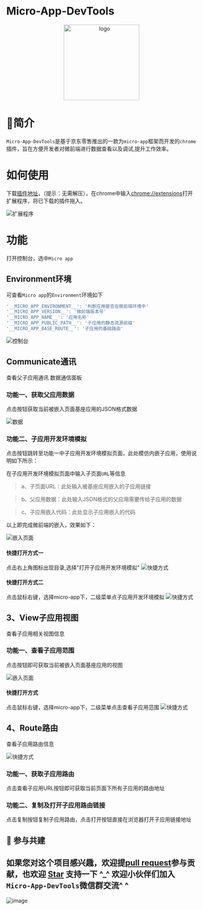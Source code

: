 # Micro-App-DevTools

<p align="center">
  <a href="https://micro-zoe.github.io/micro-app/">
    <img src="https://zeroing.jd.com/micro-app/media/logo.png" alt="logo" width="200"/>
  </a>
</p>

# 📖简介
`Micro-App-DevTools`是基于京东零售推出的一款为`micro-app`框架而开发的`chrome`插件，旨在方便开发者对微前端进行数据查看以及调试,提升工作效率。

# 如何使用

下载[插件地址](https://github.com/micro-zoe/micro-app-chrome-plugin/raw/master/micro-app-chrome-plugin.zip)，（提示：无需解压），在chrome中输入[chrome://extensions](chrome://extensions)打开扩展程序，将已下载的插件拖入。

![扩展程序](https://img12.360buyimg.com/imagetools/jfs/t1/119438/16/38287/53001/646b50e3F9012f2e8/3bba9844bbb1431b.png)

# 功能
打开控制台，选中`Micro app`

## Environment环境

可查看`Micro app`的`Environment`环境如下

```js
'__MICRO_APP_ENVIRONMENT__': '判断应用是否在微前端环境中'
'__MICRO_APP_VERSION__': '微前端版本号'
'__MICRO_APP_NAME__': '应用名称'
'__MICRO_APP_PUBLIC_PATH__': '子应用的静态资源前缀'
'__MICRO_APP_BASE_ROUTE__': '子应用的基础路由'
```

![控制台](https://m.360buyimg.com/babel/jfs/t1/92170/34/45320/165007/650c20d5F5db8671a/7472d637694733c6.png)

## Communicate通讯
查看父子应用通讯
数据通信面板

### 功能一、获取父应用数据
点击按钮获取当前被嵌入页面基座应用的JSON格式数据

![数据](https://m.360buyimg.com/babel/jfs/t1/134966/38/37257/31060/650bfcb8Fd7206838/d80ac758e26cab7d.png)


### 功能二、子应用开发环境模拟
点击按钮跳转至功能一中子应用开发环境模拟页面，此处模仿内嵌子应用，使用说明如下所示：

在子应用开发环境模拟页面中输入子页面`URL`等信息

> a、子页面URL：此处输入被基座应用嵌入的子应用链接

> b、父应用数据：此处输入JSON格式的父应用需要传给子应用的数据

> c、子应用嵌入代码：此处显示子应用嵌入的代码


以上即完成微前端的嵌入，效果如下：

![嵌入页面](https://img10.360buyimg.com/imagetools/jfs/t1/34172/26/15026/142590/646b51afF00535320/d9d0fd6c7b1590cb.png)

#### 快捷打开方式一
点击右上角图标出现目录,选择"打开子应用开发环境模拟"
![快捷方式](https://img12.360buyimg.com/imagetools/jfs/t1/99019/19/29391/10185/646b51dfF326dcc6c/04273f1a3daf9f9d.png)

#### 快捷打开方式二
点击鼠标右键，选择micro-app下，二级菜单点子应用开发环境模拟
![快捷方式](https://m.360buyimg.com/babel/jfs/t1/172993/25/37523/30273/64a6384eF736c8180/59fa4375248f460f.png)

## 3、View子应用视图
查看子应用相关视图信息
### 功能一、查看子应用范围
点击按钮即可获取当前被嵌入页面基座应用的视图

![嵌入页面](https://m.360buyimg.com/babel/jfs/t1/122818/13/33795/75508/64a6376dFda233623/601deb9d6e6c01ec.png)
#### 快捷打开方式
点击鼠标右键，选择micro-app下，二级菜单点击查看子应用范围
![快捷方式](https://m.360buyimg.com/babel/jfs/t1/138697/34/36942/29835/64a637f4F11b0ec84/87108f5df15e1b4b.png)

## 4、Route路由
查看子应用路由信息

![快捷方式](https://m.360buyimg.com/babel/jfs/t1/104185/16/45873/134059/650bf92cFd2de845e/83d692c452ce2abb.png)
### 功能一、获取子应用路由
点击查看子应用URL按钮即可获取当前页面下所有子应用的路由地址
### 功能二、复制及打开子应用路由链接
点击复制按钮复制子应用路由，点击打开按钮直接在浏览器打开子应用链接地址

## 🤝 参与共建

如果您对这个项目感兴趣，欢迎提[pull request](https://github.com/micro-zoe/micro-app-chrome-plugin/pulls)参与贡献，也欢迎 [Star](https://github.com/micro-zoe/micro-app-chrome-plugin) 支持一下 ^_^
欢迎小伙伴们加入`Micro-App-DevTools`微信群交流^ ^
----------
![image](https://img12.360buyimg.com/imagetools/jfs/t1/29962/13/20207/70265/646c9851Fe104e7c1/fed2ab97e2cf5f29.png)



